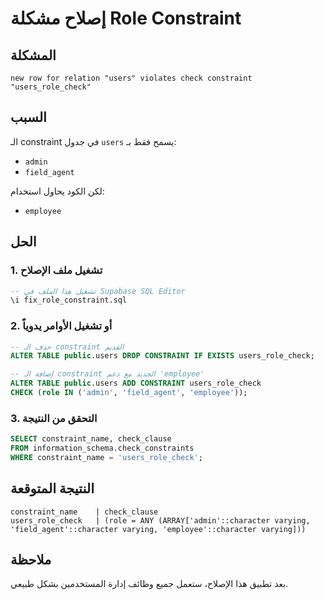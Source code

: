 # إصلاح مشكلة Role Constraint

## المشكلة
```
new row for relation "users" violates check constraint "users_role_check"
```

## السبب
الـ constraint في جدول `users` يسمح فقط بـ:
- `admin`
- `field_agent`

لكن الكود يحاول استخدام:
- `employee`

## الحل

### 1. تشغيل ملف الإصلاح
```sql
-- تشغيل هذا الملف في Supabase SQL Editor
\i fix_role_constraint.sql
```

### 2. أو تشغيل الأوامر يدوياً
```sql
-- حذف الـ constraint القديم
ALTER TABLE public.users DROP CONSTRAINT IF EXISTS users_role_check;

-- إضافة الـ constraint الجديد مع دعم 'employee'
ALTER TABLE public.users ADD CONSTRAINT users_role_check 
CHECK (role IN ('admin', 'field_agent', 'employee'));
```

### 3. التحقق من النتيجة
```sql
SELECT constraint_name, check_clause 
FROM information_schema.check_constraints 
WHERE constraint_name = 'users_role_check';
```

## النتيجة المتوقعة
```
constraint_name    | check_clause
users_role_check   | (role = ANY (ARRAY['admin'::character varying, 'field_agent'::character varying, 'employee'::character varying]))
```

## ملاحظة
بعد تطبيق هذا الإصلاح، ستعمل جميع وظائف إدارة المستخدمين بشكل طبيعي.

